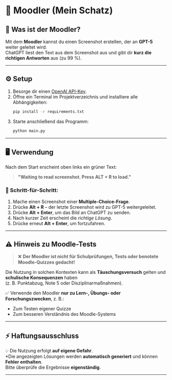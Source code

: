 # 🧠 Moodler (Mein Schatz)

## 📘 Was ist der Moodler?

Mit dem **Moodler** kannst du einen Screenshot erstellen, der an **GPT-5** weiter geleitet wird.  
ChatGPT liest den Text aus dem Screenshot aus und gibt dir **kurz die richtigen Antworten** aus (zu 99 %).

---

## ⚙️ Setup

1. Besorge dir einen [OpenAI API-Key](https://platform.openai.com/api-keys).  
2. Öffne ein Terminal im Projektverzeichnis und installiere alle Abhängigkeiten:
   ```bash
   pip install -r requirements.txt
   ```
3. Starte anschließend das Programm:
   ```bash
   python main.py
   ```

---

## 🖥️ Verwendung

Nach dem Start erscheint oben links ein grüner Text:

> **"Waiting to read screenshot. Press ALT + R to load."**

### 📸 Schritt-für-Schritt:

1. Mache einen Screenshot einer **Multiple-Choice-Frage**.  
2. Drücke **Alt + R** – der letzte Screenshot wird zu GPT-5 weitergeleitet.  
3. Drücke **Alt + Enter**, um das Bild an ChatGPT zu senden.  
4. Nach kurzer Zeit erscheint die *richtige Lösung*.  
5. Drücke erneut **Alt + Enter**, um fortzufahren.

---

## ⚠️ Hinweis zu Moodle-Tests

> ❌ **Der Moodler ist **nicht** für Schulprüfungen, Tests oder benotete Moodle-Quizzes gedacht!**

Die Nutzung in solchen Kontexten kann als **Täuschungsversuch** gelten und **schulische Konsequenzen** haben  
(z. B. Punktabzug, Note 5 oder Disziplinarmaßnahmen).

✅ Verwende den Moodler **nur zu Lern-, Übungs- oder Forschungszwecken**, z. B.:
- Zum Testen eigener Quizze  
- Zum besseren Verständnis des Moodle-Systems

---

## ⚡ Haftungsausschluss

💡 Die Nutzung erfolgt **auf eigene Gefahr**.  
\*Die angezeigten Lösungen werden **automatisch generiert** und können **Fehler enthalten**.  
Bitte überprüfe die Ergebnisse **eigenständig**.

---
